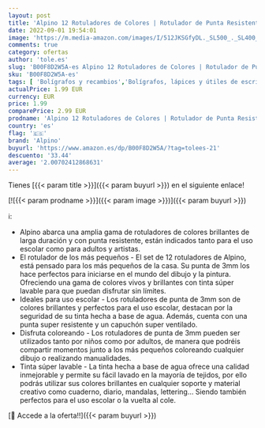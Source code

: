 ```yaml
---
layout: post
title: 'Alpino 12 Rotuladores de Colores | Rotulador de Punta Resistente de 3mm para Colorear | Tinta Súper Lavable y de Larga Duración | Estuche de Rotuladores de Colores Brillantes | Material Escolar'
date: 2022-09-01 19:54:01
image: 'https://m.media-amazon.com/images/I/512JKSGfyDL._SL500_._SL400_.jpg'
comments: true
category: ofertas
author: 'tole.es'
slug: 'B00F8D2W5A-es Alpino 12 Rotuladores de Colores | Rotulador de Punta...'
sku: 'B00F8D2W5A-es'
tags: [ 'Bolígrafos y recambios','Bolígrafos, lápices y útiles de escritura','Oficina y papelería','Rotuladores de punta fina','alpino','colorear','escolar','material','rotulador','rotuladores','🇪🇸', ]
actualPrice: 1.99 EUR
currency: EUR
price: 1.99
comparePrice: 2.99 EUR
prodname: 'Alpino 12 Rotuladores de Colores | Rotulador de Punta Resistente de 3mm para Colorear | Tinta Súper Lavable y de Larga Duración | Estuche de Rotuladores de Colores Brillantes | Material Escolar'
country: 'es'
flag: '🇪🇸'
brand: 'Alpino'
buyurl: 'https://www.amazon.es/dp/B00F8D2W5A/?tag=tolees-21'
descuento: '33.44'
average: '2.00702412868631'
---
```


Tienes [{{< param title >}}]({{< param buyurl >}}) en el siguiente enlace!

[![{{< param prodname >}}]({{< param image >}})]({{< param buyurl >}})

ℹ️:

- Alpino abarca una amplia gama de rotuladores de colores brillantes de larga duración y con punta resistente, están indicados tanto para el uso escolar como para adultos y artistas.
- El rotulador de los más pequeños - El set de 12 rotuladores de Alpino, está pensado para los más pequeños de la casa. Su punta de 3mm los hace perfectos para iniciarse en el mundo del dibujo y la pintura. Ofreciendo una gama de colores vivos y brillantes con tinta súper lavable para que puedan disfrutar sin límites.
- Ideales para uso escolar - Los rotuladores de punta de 3mm son de colores brillantes y perfectos para el uso escolar, destacan por la seguridad de su tinta hecha a base de agua. Además, cuenta con una punta super resistente y un capuchón super ventilado.
- Disfruta coloreando - Los rotuladores de punta de 3mm pueden ser utilizados tanto por niños como por adultos, de manera que podréis compartir momentos junto a los más pequeños coloreando cualquier dibujo o realizando manualidades.
- Tinta súper lavable - La tinta hecha a base de agua ofrece una calidad inmejorable y permite su fácil lavado en la mayoría de tejidos, por ello podrás utilizar sus colores brillantes en cualquier soporte y material creativo como cuaderno, diario, mandalas, lettering… Siendo también perfectos para el uso escolar o la vuelta al cole.

[🛒 Accede a la oferta!!]({{< param buyurl >}})
